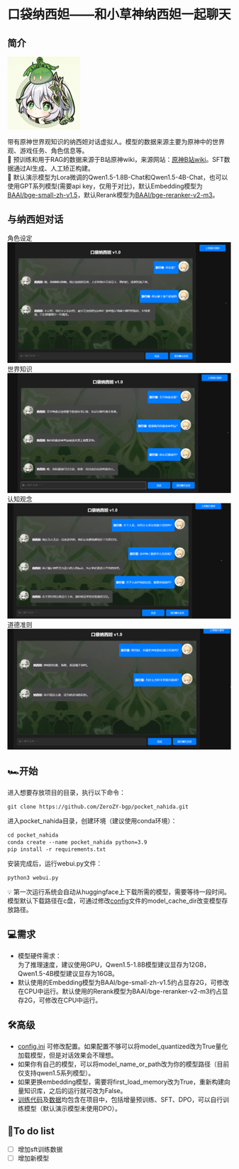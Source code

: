 # 口袋纳西妲——和小草神纳西妲一起聊天
## 简介   
![本地图片](pics/纳西妲表情.png)

带有原神世界观知识的纳西妲对话虚拟人。模型的数据来源主要为原神中的世界观、游戏任务、角色信息等。   
📕 预训练和用于RAG的数据来源于B站原神wiki，来源网站：[原神B站wiki](https://wiki.biligame.com/ys/%E9%A6%96%E9%A1%B5)。SFT数据通过AI生成、人工矫正构建。  
🔆 默认演示模型为Lora微调的Qwen1.5-1.8B-Chat和Qwen1.5-4B-Chat，也可以使用GPT系列模型(需要api key，仅用于对比)，默认Embedding模型为[BAAI/bge-small-zh-v1.5](https://huggingface.co/BAAI/bge-small-zh-v1.5)，默认Rerank模型为[BAAI/bge-reranker-v2-m3](https://huggingface.co/BAAI/bge-reranker-v2-m3)。  
## 与纳西妲对话
角色设定  
![本地图片](pics/人物设定.png)
世界知识
![本地图片](pics/人物关系.png)  
认知观念  
![本地图片](pics/认知观念.png)  
道德准则  
![本地图片](pics/道德准则.png)
## 🏎️开始  
进入想要存放项目的目录，执行以下命令：
```angular2html
git clone https://github.com/ZeroZY-bgp/pocket_nahida.git
```
进入pocket_nahida目录，创建环境（建议使用conda环境）：
```angular2html
cd pocket_nahida
conda create --name pocket_nahida python=3.9
pip install -r requirements.txt
```
安装完成后，运行webui.py文件：
```angular2html
python3 webui.py
```
💡 第一次运行系统会自动从huggingface上下载所需的模型，需要等待一段时间。模型默认下载路径在c盘，可通过修改[config](config.ini)文件的model_cache_dir改变模型存放路径。
## 💻需求
- 模型硬件需求：  
为了推理速度，建议使用GPU，Qwen1.5-1.8B模型建议显存为12GB，Qwen1.5-4B模型建议显存为16GB。
- 默认使用的Embedding模型为BAAI/bge-small-zh-v1.5约占显存2G，可修改在CPU中运行。默认使用的Rerank模型为BAAI/bge-reranker-v2-m3约占显存2G，可修改在CPU中运行。   
## 🛠️高级  
- [config.ini](config.ini) 可修改配置。如果配置不够可以将model_quantized改为True量化加载模型，但是对话效果会不理想。  
- 如果你有自己的模型，可以将model_name_or_path改为你的模型路径（目前仅支持qwen1.5系列模型）。
- 如果更换embedding模型，需要将first_load_memory改为True，重新构建向量知识库，之后的运行就可改为False。
- [训练代码](train)及[数据](train/datas)均包含在项目中，包括增量预训练、SFT、DPO，可以自行训练模型（默认演示模型未使用DPO）。

## 📃To do list
- [ ] 增加sft训练数据
- [ ] 增加新模型
